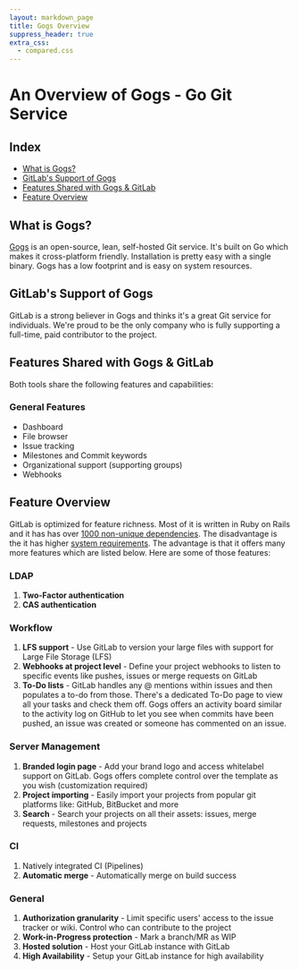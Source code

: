 ```yaml
---
layout: markdown_page
title: Gogs Overview
suppress_header: true
extra_css:
  - compared.css
---
```


# An Overview of Gogs - Go Git Service

## Index

- [What is Gogs?](#what-is-gogs?)
- [GitLab's Support of Gogs](#gitlab's-support-of-gogs)
- [Features Shared with Gogs & GitLab](#features-shared-with-gogs-&-gitlab)
- [Feature Overview](#feature-overview)

## What is Gogs?

[Gogs](https://gogs.io/) is an open-source, lean, self-hosted Git service. It's built on Go which makes it cross-platform friendly. Installation is pretty easy with a single binary. Gogs has a low footprint and is easy on system resources.

## GitLab's Support of Gogs

GitLab is a strong believer in Gogs and thinks it's a great Git service for individuals. We're proud to be the only company who is fully supporting a full-time, paid contributor to the project.

## Features Shared with Gogs & GitLab

Both tools share the following features and capabilities:  

### General Features
- Dashboard
- File browser
- Issue tracking
- Milestones and Commit keywords
- Organizational support (supporting groups)
- Webhooks

## Feature Overview
GitLab is optimized for feature richness. Most of it is written in Ruby on Rails and it has has over [1000 non-unique dependencies](https://gitlab.com/gitlab-org/gitlab-ce/blob/master/Gemfile). 
The disadvantage is the it has higher [system requirements](http://docs.gitlab.com/ce/install/requirements.html). The advantage is that it offers many more features which are listed below. 
Here are some of those features:

### LDAP
1. **Two-Factor authentication**
2. **CAS authentication**

### Workflow
1. **LFS support** - Use GitLab to version your large files with support for Large File Storage (LFS)
2. **Webhooks at project level** - Define your project webhooks to listen to specific events like pushes, issues or merge requests on GitLab
3. **To-Do lists** - GitLab handles any @ mentions within issues and then populates
a to-do from those. There's a dedicated To-Do page to view all your tasks and check
them off. Gogs offers an activity board similar to the activity log on GitHub
to let you see when commits have been pushed, an issue was created or someone has
commented on an issue.

### Server Management
1. **Branded login page** - Add your brand logo and access whitelabel support on GitLab. Gogs offers complete control over the template as you wish (customization required)
2. **Project importing** - Easily import your projects from popular git platforms like:  GitHub, BitBucket and more
3. **Search** - Search your projects on all their assets: issues, merge requests, milestones and projects

### CI
1. Natively integrated CI (Pipelines)
2. **Automatic merge** - Automatically merge on build success


### General
1. **Authorization granularity** - Limit specific users' access to the issue tracker or wiki. Control who can contribute to the project
2. **Work-in-Progress protection** - Mark a branch/MR as WIP
3. **Hosted solution** - Host your GitLab instance with GitLab
4. **High Availability** - Setup your GitLab instance for high availability
